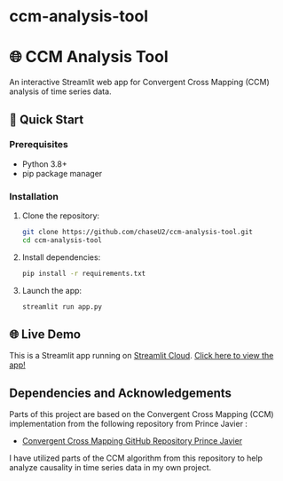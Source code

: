 # ccm-analysis-tool

# 🌐 CCM Analysis Tool

An interactive Streamlit web app for Convergent Cross Mapping (CCM) analysis of time series data.


## 🚀 Quick Start

### Prerequisites
- Python 3.8+
- pip package manager

### Installation
1. Clone the repository:
   ```bash
   git clone https://github.com/chaseU2/ccm-analysis-tool.git
   cd ccm-analysis-tool

2. Install dependencies:
   ```bash
   pip install -r requirements.txt
   ```

3. Launch the app:
   ```bash
   streamlit run app.py
   ```

## 🌐 Live Demo
This is a Streamlit app running on [Streamlit Cloud](https://ccmwebtool.streamlit.app/).
[Click here to view the app!](https://ccmwebtool.streamlit.app/)


## Dependencies and Acknowledgements

Parts of this project are based on the Convergent Cross Mapping (CCM) implementation from the following repository from Prince Javier :

- [Convergent Cross Mapping GitHub Repository Prince Javier ](https://github.com/PrinceJavier/causal_ccm.git)

I have utilized parts of the CCM algorithm from this repository to help analyze causality in time series data in my own project.
